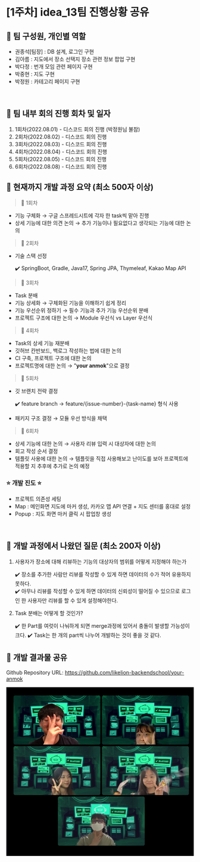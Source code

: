 # [1주차] idea_13팀 진행상황 공유

## 📍 팀 구성원, 개인별 역할

- 권종석[팀장] : DB 설계, 로그인 구현
- 김아름 : 지도에서 장소 선택지 장소 관련 정보 팝업 구현
- 박다정 : 번개 모임 관련 페이지 구현
- 박중현 : 지도 구현
- 박정원 : 카테고리 페이지 구현

<br>

## 📍 팀 내부 회의 진행 회차 및 일자

1. 1회차(2022.08.01) - 디스코드 회의 진행 (박정원님 불참)
2. 2회차(2022.08.02) - 디스코드 회의 진행
3. 3회차(2022.08.03) - 디스코드 회의 진행
4. 4회차(2022.08.04) - 디스코드 회의 진행
5. 5회차(2022.08.05) - 디스코드 회의 진행
6. 6회차(2022.08.08) - 디스코드 회의 진행




## 📍 현재까지 개발 과정 요약 (최소 500자 이상)

> 💬 1회차<br>
- 기능 구체화 → 구글 스프레드시트에 각자 한 task씩 맡아 진행
- 상세 기능에 대한 의견 논의 → 추가 기능이나 필요없다고 생각되는 기능에 대한 논의

> 💬 2회차<br>
- 기술 스택 선정

  ✔️ SpringBoot, Gradle, Java17, Spring JPA, Thymeleaf, Kakao Map API

> 💬 3회차<br>
- Task 분배
- 기능 상세화 → 구체화된 기능을 이해하기 쉽게 정리
- 기능 우선순위 정하기 → 필수 기능과 추가 기능 우선순위 분배
- 프로젝트 구조에 대한 논의 → Module 우선식 vs Layer 우선식

> 💬 4회차<br>
- Task의 상세 기능 재분배
- 깃허브 칸반보드, 백로그 작성하는 법에 대한 논의
- CI 구축, 프로젝트 구조에 대한 논의
- 프로젝트명에 대한 논의 → "**your anmok**"으로 결정

> 💬 5회차<br>
- 깃 브랜치 전략 결정

  ✔️ feature branch → feature/{issue-number}-{task-name} 형식 사용
- 패키지 구조 결정 → 모듈 우선 방식을 채택

> 💬 6회차<br>
- 상세 기능에 대한 논의 → 사용자 리뷰 입력 시 대상자에 대한 논의
- 회고 작성 순서 결정
- 템플릿 사용에 대한 논의 → 템플릿을 직접 사용해보고 난이도를 보아 프로젝트에 적용할 지 추후에 추가로 논의 예정

### ⭐️ **개발 진도** ⭐️

- 프로젝트 의존성 세팅
- Map : 메인화면 지도에 마커 생성, 카카오 맵 API 연결 + 지도 센터를 홍대로 설정
- Popup : 지도 화면 마커 클릭 시 팝업창 생성


<br>

## 📍 개발 과정에서 나왔던 질문 (최소 200자 이상)

1. 사용자가 장소에 대해 리뷰하는 기능의 대상자의 범위를 어떻게 지정해야 하는가

   ✔️ 장소를 추가한 사람만 리뷰를 작성할 수 있게 하면 데이터의 수가 적어 유용하지 못하다. <br>
   ✔️ 아무나 리뷰를 작성할 수 있게 하면 데이터의 신뢰성이 떨어질 수 있으므로 로그인 한 사용자만 리뷰를 할 수 있게 설정해야한다.

2. Task 분배는 어떻게 할 것인가?

   ✔️ 한 Part를 여럿이 나눠하게 되면 merge과정에 있어서 충돌이 발생할 가능성이 크다.
   ✔️ Task는 한 개의 part씩 나누어 개발하는 것이 좋을 것 같다.

## 📍 개발 결과물 공유

Github Repository URL: https://github.com/likelion-backendschool/your-anmok

![img.png](img.png)